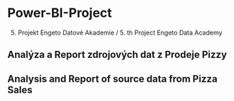 # Power-BI-Project
5. Projekt Engeto Datové Akademie / 5. th Project Engeto Data Academy

## Analýza a Report zdrojových dat z Prodeje Pizzy
## Analysis and Report of source data from Pizza Sales
